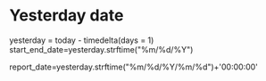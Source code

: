   # Yesterday date
  yesterday = today - timedelta(days = 1)
  start_end_date=yesterday.strftime("%m/%d/%Y")

  report_date=yesterday.strftime("%m/%d/%Y/%m/%d")+'00:00:00'
